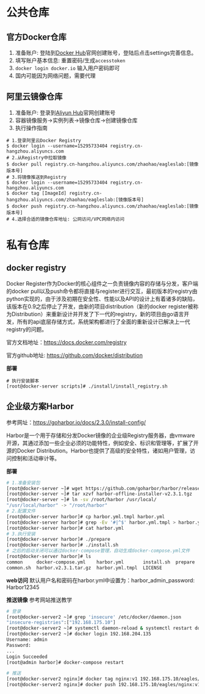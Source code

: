 # 公共仓库

## 官方Docker仓库

1. 准备账户: 登陆到[Docker Hub](https://hub.docker.com/)官网创建账号，登陆后点击settings完善信息。
2. 填写账户基本信息: 重置密码/生成`accesstoken`
3. `docker login docker.io` 输入用户密码即可
4. 国内可能因为网络问题，需要代理
   
## 阿里云镜像仓库

1. 准备账户: 登录到[Aliyun Hub](https://cr.console.aliyun.com/)官网创建账号
2. 容器镜像服务->实例列表->镜像仓库->创建镜像仓库
3. 执行操作指南

```shell
# 1.登录阿里云Docker Registry
$ docker login --username=15295733404 registry.cn-hangzhou.aliyuncs.com
# 2.从Registry中拉取镜像
$ docker pull registry.cn-hangzhou.aliyuncs.com/zhaohao/eagleslab:[镜像版本号]
# 3.将镜像推送到Registry
$ docker login --username=15295733404 registry.cn-hangzhou.aliyuncs.com
$ docker tag [ImageId] registry.cn-hangzhou.aliyuncs.com/zhaohao/eagleslab:[镜像版本号]
$ docker push registry.cn-hangzhou.aliyuncs.com/zhaohao/eagleslab:[镜像版本号]
# 4.选择合适的镜像仓库地址: 公网访问/VPC网络内访问
```

# 私有仓库

## docker registry

Docker Register作为Docker的核心组件之一负责镜像内容的存储与分发，客户端的docker pull以及push命令都将直接与register进行交互，最初版本的registry由python实现的，由于涉及初期在安全性、性能以及API的设计上有着诸多的缺陷，该版本在0.9之后停止了开发，由新的项目distribution（新的docker register被称为Distribution）来重新设计并开发了下一代的registry，新的项目由go语言开发，所有的api底层存储方式，系统架构都进行了全面的重新设计已解决上一代registry的问题。

官方文档地址：https://docs.docker.com/registry

官方github地址: https://github.com/docker/distribution

**部署**
```shell
# 执行安装脚本
[root@docker-server scripts]# ./install/install_registry.sh
```

## 企业级方案Harbor

参考网址：https://goharbor.io/docs/2.3.0/install-config/

Harbor是一个用于存储和分发Docker镜像的企业级Registry服务器，由vmware开源，其通过添加一些企业必须的功能特性，例如安全、标识和管理等，扩展了开源的Docker Distribution。Harbor也提供了高级的安全特性，诸如用户管理，访问控制和活动审计等。

**部署**
```bash
# 1.准备安装包
[root@docker-server ~]# wget https://github.com/goharbor/harbor/releases/download/v2.3.1/harbor-offline-installer-v2.3.1.tgz
[root@docker-server ~]# tar xzvf harbor-offline-installer-v2.3.1.tgz 
[root@docker-server ~]# ln -sv /root/harbor /usr/local/
"/usr/local/harbor" -> "/root/harbor"
# 2.配置文件
[root@docker-server harbor]# cp harbor.yml.tmpl harbor.yml
[root@docker-server harbor]# grep -Ev '#|^$' harbor.yml.tmpl > harbor.yml
[root@docker-server harbor]# cat harbor.yml
# 3.执行安装
[root@docker-server harbor]# ./prepare 
[root@docker-server harbor]# ./install.sh 
# 之后的启动关闭可以通过docker-compose管理，自动生成docker-compose.yml文件
[root@docker-server harbor]# ls
common     docker-compose.yml    harbor.yml       install.sh  prepare
common.sh  harbor.v2.3.1.tar.gz  harbor.yml.tmpl  LICENSE
```
**web访问**
默认用户名和密码在harbor.yml中设置为：harbor_admin_password: Harbor12345

**推送镜像**
参考网站推送教学

```bash
# 登录
[root@docker-server2 ~]# grep 'insecure' /etc/docker/daemon.json
"insecure-registries":["192.168.175.10"]
[root@docker-server2 ~]# systemctl daemon-reload & systemctl restart docker
[root@docker-server2 ~]# docker login 192.168.204.135
Username: admin
Password: 
...
Login Succeeded
[root@admin harbor]# docker-compose restart

# 推送
[root@docker-server2 nginx]# docker tag nginx:v1 192.168.175.10/eagles/nginx:v1
[root@docker-server2 nginx]# docker push 192.168.175.10/eagles/nginx:v1
```
